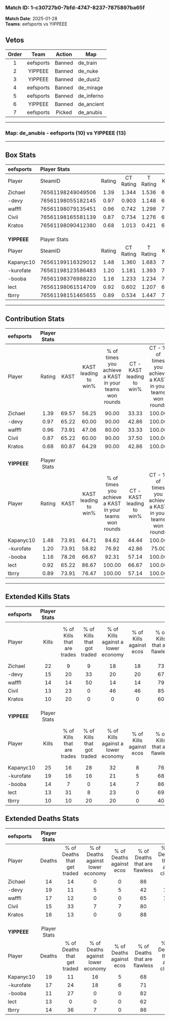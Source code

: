 ### Match ID: 1-c30727b0-7bfd-4747-8237-7875897ba65f  
**Match Date**: 2025-01-28  
**Teams**: eefsports vs YIPPEEE  

## Vetos  

| Order | Team | Action | Map |
| :---: | :--: | :----: | --- |
| 1 | eefsports | Banned | de_train |
| 2 | YIPPEEE | Banned | de_nuke |
| 3 | YIPPEEE | Banned | de_dust2 |
| 4 | eefsports | Banned | de_mirage |
| 5 | eefsports | Banned | de_inferno |
| 6 | YIPPEEE | Banned | de_ancient |
| 7 | eefsports | Picked | de_anubis |

---  

### **Map**: de_anubis - eefsports (10) vs YIPPEEE (13)  
---  

## Box Stats  

| **eefsports** | Player Stats      |        |           |          |       |       |       |         |        |      |     |
| :- | :- | :-: | :-: | :-: | :-: | :-: | :-: | :-: | :-: | :-: | :-: |
| Player        | SteamID           | Rating | CT Rating | T Rating | KAST  |  ADR  | Kills | Assists | Deaths | K/D  | HS% |
| Zichael       | 76561198249049506 |  1.39  |   1.344   |  1.536   | 69.57 | 97.6  |  22   |    1    |   14   | 1.57 | 59  |
| -devy         | 76561198055182145 |  0.97  |   0.903   |  1.148   | 65.22 | 86.6  |  15   |    8    |   19   | 0.79 | 53  |
| wafffl        | 76561198079135451 |  0.96  |   0.742   |  1.298   | 73.91 | 64.4  |  14   |    5    |   17   | 0.82 | 85  |
| Civil         | 76561198165581139 |  0.87  |   0.734   |  1.276   | 65.22 | 54.7  |  13   |    3    |   15   | 0.87 | 38  |
| Kratos        | 76561198090412380 |  0.68  |   1.013   |  0.421   | 60.87 | 49.0  |  10   |    3    |   16   | 0.63 | 40  |
|               |                   |        |           |          |       |       |       |         |        |      |     |
|               |                   |        |           |          |       |       |       |         |        |      |     |
|               |                   |        |           |          |       |       |       |         |        |      |     |
| **YIPPEEE**   | Player Stats      |        |           |          |       |       |       |         |        |      |     |
| Player        | SteamID           | Rating | CT Rating | T Rating | KAST  |  ADR  | Kills | Assists | Deaths | K/D  | HS% |
| Kapanyc10     | 76561199116329012 |  1.48  |   1.360   |  1.683   | 73.91 | 110.4 |  25   |    6    |   19   | 1.32 | 64  |
| -kurofate     | 76561198123586483 |  1.20  |   1.181   |  1.393   | 73.91 | 82.7  |  19   |    3    |   17   | 1.12 | 57  |
| -booba        | 76561198376988220 |  1.16  |   1.233   |  1.234   | 78.26 | 73.5  |  14   |    5    |   11   | 1.27 | 21  |
| lect          | 76561198061514709 |  0.92  |   0.602   |  1.207   | 65.22 | 52.1  |  13   |    6    |   13   | 1.00 | 30  |
| tbrry         | 76561198151465655 |  0.89  |   0.534   |  1.447   | 73.91 | 65.1  |  10   |    7    |   14   | 0.71 | 60  |
---  

## Contribution Stats  

| **eefsports** | Player Stats |       |                      |                                                        |                           |                                                             |                          |                                                            |
| :- | :-: | :-: | :-: | :-: | :-: | :-: | :-: | :-: |
| Player        |    Rating    | KAST  | KAST leading to win% | % of times you achieve a KAST in your teams won rounds | CT - KAST leading to win% | CT - % of times you achieve a KAST in your teams won rounds | T - KAST leading to win% | T - % of times you achieve a KAST in your teams won rounds |
| Zichael       |     1.39     | 69.57 |        56.25         |                         90.00                          |           33.33           |                           100.00                            |          85.71           |                           85.71                            |
| -devy         |     0.97     | 65.22 |        60.00         |                         90.00                          |           42.86           |                           100.00                            |          75.00           |                           85.71                            |
| wafffl        |     0.96     | 73.91 |        47.06         |                         80.00                          |           33.33           |                           100.00                            |          62.50           |                           71.43                            |
| Civil         |     0.87     | 65.22 |        60.00         |                         90.00                          |           37.50           |                           100.00                            |          85.71           |                           85.71                            |
| Kratos        |     0.68     | 60.87 |        64.29         |                         90.00                          |           42.86           |                           100.00                            |          85.71           |                           85.71                            |
|               |              |       |                      |                                                        |                           |                                                             |                          |                                                            |
|               |              |       |                      |                                                        |                           |                                                             |                          |                                                            |
|               |              |       |                      |                                                        |                           |                                                             |                          |                                                            |
| **YIPPEEE**   | Player Stats |       |                      |                                                        |                           |                                                             |                          |                                                            |
| Player        |    Rating    | KAST  | KAST leading to win% | % of times you achieve a KAST in your teams won rounds | CT - KAST leading to win% | CT - % of times you achieve a KAST in your teams won rounds | T - KAST leading to win% | T - % of times you achieve a KAST in your teams won rounds |
| Kapanyc10     |     1.48     | 73.91 |        64.71         |                         84.62                          |           44.44           |                           100.00                            |          87.50           |                           77.78                            |
| -kurofate     |     1.20     | 73.91 |        58.82         |                         76.92                          |           42.86           |                            75.00                            |          70.00           |                           77.78                            |
| -booba        |     1.16     | 78.26 |        66.67         |                         92.31                          |           57.14           |                           100.00                            |          72.73           |                           88.89                            |
| lect          |     0.92     | 65.22 |        86.67         |                         100.00                         |           66.67           |                           100.00                            |          100.00          |                           100.00                           |
| tbrry         |     0.89     | 73.91 |        76.47         |                         100.00                         |           57.14           |                           100.00                            |          90.00           |                           100.00                           |
---  

## Extended Kills Stats  

| **eefsports** | Player Stats |                            |                            |                                    |                         |                              |                                 |                                       |                    |           |
| :- | :-: | :-: | :-: | :-: | :-: | :-: | :-: | :-: | :-: | :-: |
| Player        |    Kills     | % of Kills that are trades | % of Kills that got traded | % of Kills against a lower economy | % of Kills against ecos | % of Kills that are flawless | % of Kills that are close duels | % of Kills that are assisted by flash | Pistol Round Kills | AWP Kills |
| Zichael       |      22      |             9              |             9              |                 18                 |           18            |              73              |                0                |                   5                   |         0          |     7     |
| -devy         |      15      |             20             |             33             |                 20                 |           20            |              67              |                0                |                   0                   |         1          |     0     |
| wafffl        |      14      |             14             |             50             |                 14                 |           14            |              79              |                0                |                   7                   |         5          |     0     |
| Civil         |      13      |             23             |             0              |                 46                 |           46            |              85              |                0                |                   0                   |         0          |     0     |
| Kratos        |      10      |             20             |             0              |                 0                  |            0            |              60              |               20                |                  10                   |         3          |     3     |
|               |              |                            |                            |                                    |                         |                              |                                 |                                       |                    |           |
|               |              |                            |                            |                                    |                         |                              |                                 |                                       |                    |           |
|               |              |                            |                            |                                    |                         |                              |                                 |                                       |                    |           |
| **YIPPEEE**   | Player Stats |                            |                            |                                    |                         |                              |                                 |                                       |                    |           |
| Player        |    Kills     | % of Kills that are trades | % of Kills that got traded | % of Kills against a lower economy | % of Kills against ecos | % of Kills that are flawless | % of Kills that are close duels | % of Kills that are assisted by flash | Pistol Round Kills | AWP Kills |
| Kapanyc10     |      25      |             16             |             28             |                 32                 |            8            |              76              |                8                |                   8                   |         1          |     1     |
| -kurofate     |      19      |             16             |             16             |                 21                 |            5            |              68              |                5                |                   0                   |         2          |     0     |
| -booba        |      14      |             7              |             0              |                 14                 |            7            |              86              |                0                |                   7                   |         0          |    12     |
| lect          |      13      |             31             |             8              |                 23                 |            0            |              69              |                8                |                   0                   |         4          |     0     |
| tbrry         |      10      |             10             |             20             |                 20                 |            0            |              40              |               20                |                  30                   |         1          |     0     |
## Extended Deaths Stats  

| **eefsports** | Player Stats |                             |                                   |                          |                               |                            |                           |               |
| :- | :-: | :-: | :-: | :-: | :-: | :-: | :-: | :-: |
| Player        |    Deaths    | % of Deaths that get traded | % of Deaths against lower economy | % of Deaths against ecos | % of Deaths that are flawless | % of Deaths that are close | % of Deaths while blinded | Deaths to AWP |
| Zichael       |      14      |             14              |                 0                 |            0             |              86               |             0              |             7             |       0       |
| -devy         |      19      |             11              |                 5                 |            5             |              42               |             16             |            11             |       4       |
| wafffl        |      17      |             12              |                 0                 |            0             |              65               |             12             |             0             |       3       |
| Civil         |      15      |             33              |                 7                 |            7             |              80               |             7              |            13             |       2       |
| Kratos        |      16      |             13              |                 0                 |            0             |              88               |             0              |             6             |       4       |
|               |              |                             |                                   |                          |                               |                            |                           |               |
|               |              |                             |                                   |                          |                               |                            |                           |               |
|               |              |                             |                                   |                          |                               |                            |                           |               |
| **YIPPEEE**   | Player Stats |                             |                                   |                          |                               |                            |                           |               |
| Player        |    Deaths    | % of Deaths that get traded | % of Deaths against lower economy | % of Deaths against ecos | % of Deaths that are flawless | % of Deaths that are close | % of Deaths while blinded | Deaths to AWP |
| Kapanyc10     |      19      |             11              |                16                 |            5             |              68               |             5              |             5             |       3       |
| -kurofate     |      17      |             24              |                18                 |            6             |              71               |             0              |             0             |       3       |
| -booba        |      11      |             27              |                 0                 |            0             |              82               |             0              |             9             |       0       |
| lect          |      13      |              0              |                 0                 |            0             |              62               |             8              |             0             |       2       |
| tbrry         |      14      |             36              |                 7                 |            0             |              86               |             0              |             7             |       2       |
